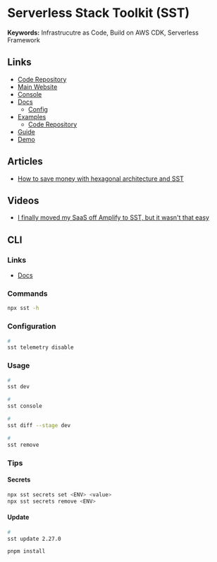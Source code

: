 # Serverless Stack Toolkit (SST)

<!--
https://github.com/aabassiouni/sideproject-ai
https://github.com/Swolebrain/billing

https://github.com/search?q=path%3Asst.config+content%3ASSTConfig+content%3Astacks%2Fauth&type=code&p=3
-->

**Keywords:** Infrastrucutre as Code, Build on AWS CDK, Serverless Framework

## Links

- [Code Repository](https://github.com/sst/sst)
- [Main Website](https://sst.dev)
- [Console](https://console.sst.dev)
- [Docs](https://docs.sst.dev)
  - [Config](https://docs.sst.dev/config)
- [Examples](https://sst.dev/examples/index.html)
  - [Code Repository](https://github.com/sst/sst/tree/master/examples)
- [Guide](https://sst.dev/guide.html)
- [Demo](https://demo.sst.dev)

<!--
https://old.console.sst.dev
-->

## Articles

- [How to save money with hexagonal architecture and SST](https://awstip.com/how-to-save-money-with-hexagonal-architecture-and-sst-eec065caaac)

## Videos

- [I finally moved my SaaS off Amplify to SST, but it wasn't that easy](https://youtube.com/watch?v=Szr5SNFBT3g)

<!--
https://www.youtube.com/watch?v=E547i_xPqrU&t=5s
https://www.youtube.com/watch?v=xgUpI_EnAQs
-->

<!--
https://dev.to/slsbytheodo/deploy-a-nextjs-app-for-free-on-aws-with-sst-3g28
https://dev.to/jolo/thoughts-about-sst-4j2e
-->

## CLI

### Links

- [Docs](https://docs.sst.dev/packages/sst)

### Commands

```sh
npx sst -h
```

### Configuration

```sh
#
sst telemetry disable
```

### Usage

```sh
#
sst dev

#
sst console

#
sst diff --stage dev

#
sst remove
```

<!--
sst build

sst deploy --stage dev
-->

### Tips

#### Secrets

```sh
npx sst secrets set <ENV> <value>
npx sst secrets remove <ENV>
```

#### Update

```sh
#
sst update 2.27.0

pnpm install
```

